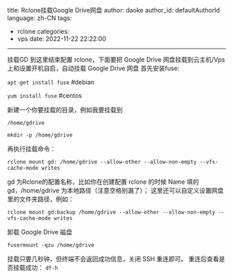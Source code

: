 title: Rclone挂载Google Drive网盘
author: daoke
author_id: defaultAuthorId
language: zh-CN
tags:
  - rclone
categories:
  - vps
date: 2022-11-22 22:22:00
---

挂载GD  到这里结束配置 rclone，下面要把 Google Drive 网盘挂载到云主机/Vps 上和设置开机自启，自动挂载 Google Drive 网盘  首先安装fuse:

`apt-get install fuse`  #debian

`yum install fuse`   #centos

新建一个你要挂载的目录，例如我要挂载到

`/home/gdrive`

`mkdir -p /home/gdrive`

再执行挂载命令：

`rclone mount gd: /home/gdrive --allow-other --allow-non-empty --vfs-cache-mode writes`

gd 为Rclone的配置名称，比如你在创建配置 rclone 的时候 Name 填的 gd，/home/gdrive 为本地路径（注意空格别漏了）； 这里还可以自定义设置网盘里的文件夹路径，例如：

`rclone mount gd:backup /home/gdrive --allow-other --allow-non-empty --vfs-cache-mode writes`

卸载 Google Drive 磁盘

`fusermount -qzu /home/gdrive`

挂载只要几秒钟，但终端不会返回成功信息，关闭 SSH 重连即可。  重连后查看是否挂载成功： `df-h`
